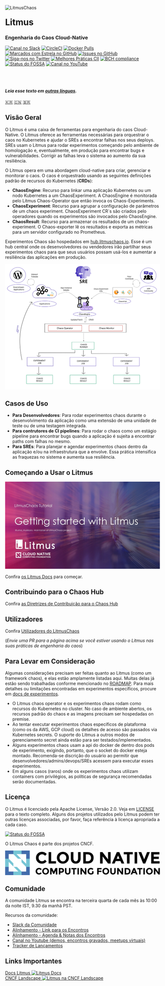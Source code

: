 <img alt="LitmusChaos" src="https://landscape.cncf.io/logos/litmus.svg" width="200" align="left">

# Litmus
### Engenharia do Caos Cloud-Native

[![Canal no Slack](https://img.shields.io/badge/Slack-Join-purple)](https://slack.litmuschaos.io)
[![CircleCI](https://circleci.com/gh/litmuschaos/litmus/tree/master.svg?style=shield)](https://app.circleci.com/pipelines/github/litmuschaos/litmus)
[![Docker Pulls](https://img.shields.io/docker/pulls/litmuschaos/chaos-operator.svg)](https://hub.docker.com/r/litmuschaos/chaos-operator)
[![Marcados com Estrela no GitHub](https://img.shields.io/github/stars/litmuschaos/litmus?style=social)](https://github.com/litmuschaos/litmus/stargazers)
[![Issues no GitHub](https://img.shields.io/github/issues/litmuschaos/litmus)](https://github.com/litmuschaos/litmus/issues)
[![Siga-nos no Twitter](https://img.shields.io/twitter/follow/litmuschaos?style=social)](https://twitter.com/LitmusChaos)
[![Melhores Práticas CII](https://bestpractices.coreinfrastructure.org/projects/3202/badge)](https://bestpractices.coreinfrastructure.org/projects/3202)
[![BCH compliance](https://bettercodehub.com/edge/badge/litmuschaos/litmus?branch=master)](https://bettercodehub.com/)
[![Status do FOSSA](https://app.fossa.io/api/projects/git%2Bgithub.com%2Flitmuschaos%2Flitmus.svg?type=shield)](https://app.fossa.io/projects/git%2Bgithub.com%2Flitmuschaos%2Flitmus?ref=badge_shield)
[![Canal no YouTube](https://img.shields.io/badge/YouTube-Subscribe-red)](https://www.youtube.com/channel/UCa57PMqmz_j0wnteRa9nCaw)
<br><br><br><br>

#### *Leia esse texto em [outras línguas](translations/TRANSLATIONS.md).*

[🇰🇷](translations/README-ko.md) [🇨🇳](translations/README-chn.md) [🇧🇷](translations/README-pt-br.md)

## Visão Geral

O Litmus é uma caixa de ferramentas para engenharia do caos Cloud-Native. O Litmus oferece as ferramentas necessárias para orquestrar o caos no Kubernetes e ajudar o SREs a encontrar falhas nos seus deploys. SREs usam o Litmus para rodar experimentos começando pelo ambiente de homologação e, eventualmente, em produção para encontrar bugs e vulnerabilidades. Corrigir as falhas leva o sistema ao aumento da sua resiliência.

O Litmus opera em uma abordagem cloud-native para criar, gerenciar e monitorar o caos. O caos é orquestrado usando as seguintes definições padrão de recursos do Kubernetes (**CRDs**):

- **ChaosEngine**: Recurso para linkar uma aplicação Kubernetes ou um nodo Kubernetes a um ChaosExperiment. A ChaosEngine é monitorada pelo Litmus Chaos-Operator que então invoca os Chaos-Experiments.
- **ChaosExperiment**: Recurso para agrupar a configuração de parâmetros de um chaos experiment. ChaosExperiment CR´s são criados pelo operadores quando os experimentos são invocados pelo ChaosEngine.
- **ChaosResult**: Recurso para armazenar os resultados de um chaos-experiment. O Chaos-exporter lê os resultados e exporta as métricas para um servidor configurado no Prometheus.

Experimentos Chaos são hospedados em <a href="https://hub.litmuschaos.io" target="_blank">hub.litmuschaos.io</a>. Esse é um hub central onde os desenvolvedores ou vendedores irão partilhar seus experimentos chaos para que seus usuários possam usá-los e aumentar a resiliência das aplicações em produção.

![Fluxo de Trabalho do Litmus](/images/litmus-arch_1.png)

## Casos de Uso

- **Para Desenvolvedores**: Para rodar experimentos chaos durante o desenvolvimento da aplicação como uma extensão de uma unidade de teste ou de uma testagem integrada.
- **Para contrutores de CI pipelines**: Para rodar o chaos como um estágio pipeline para encontrar bugs quando a aplicação é sujeita a encontrar paths com falhas no mesmo.
- **Para SREs**: Para planejar e agendar experimentos chaos dentro da aplicação e/ou na infraestrutura que a envolve. Essa prática intensifica as fraquezas no sistema e aumenta sua resiliência.

## Começando a Usar o Litmus

[![IMAGE ALT TEXT](../images/maxresdefault.jpg)](https://youtu.be/W5hmNbaYPfM)

Confira <a href="https://docs.litmuschaos.io/docs/next/getstarted.html" target="_blank">os Litmus Docs</a> para começar.

## Contribuindo para o Chaos Hub

Confira <a href="https://github.com/litmuschaos/community-charts/blob/master/CONTRIBUTING.md" target="_blank">as Diretrizes de Contribuição para o Chaos Hub</a>

## Utilizadores

Confira <a href="https://github.com/litmuschaos/litmus/blob/master/ADOPTERS.md" target="_blank">Utilizadores do LitmusChaos</a>

(_Envie uma PR para a página acima se você estiver usando o  Litmus nas suas práticas de engenharia do caos_)

## Para Levar em Consideração

Algumas considerações precisam ser feitas quanto ao Litmus (como um framework chaos), e elas estão amplamente listadas aqui. Muitas delas já estão sendo trabalhadas conforme mencionado no [ROADMAP](./ROADMAP.md). Para mais detalhes ou limitações encontradas em experimentos específicos, procure em [docs de experimentos](https://docs.litmuschaos.io/docs/pod-delete/).

- O Litmus chaos operator e os experimentos chaos rodam como recursos do Kubernetes no cluster. No caso de ambiente abertos, os recursos padrão do chaos e as imagens precisam ser hospedadas on premise.
- Ao tentar executar experimentos chaos específicos de plataforma (como os da AWS, GCP cloud) os detalhes de acesso são passados via Kubernetes secrets. O suporte do Litmus
  a outros modos de gerenciamento secret ainda estão para ser testados/implementados.
- Alguns experimentos chaos usam a api do docker de dentro dos pods de experimento, exigindo, portanto, que o socket do docker esteja montado. Recomenda-se discrição do usuário ao permitir que desenvolvedores/admins/devops/SREs acessem para executar esses experimentos. 
- Em alguns casos (raros) onde os experimentos chaos utilizam containers com privilégios, as políticas de segurança recomendadas serão documentadas.

## Licença

O Litmus é licenciado pela Apache License, Versão 2.0. Veja em [LICENSE](./LICENSE) para o texto completo. Alguns dos projetos utilizados pelo Litmus podem ter outras licenças associadas, por favor, faça referência à licença apropriada a cada caso.

[![Status do FOSSA](https://app.fossa.io/api/projects/git%2Bgithub.com%2Flitmuschaos%2Flitmus.svg?type=large)](https://app.fossa.io/projects/git%2Bgithub.com%2Flitmuschaos%2Flitmus?ref=badge_large)

O Litmus Chaos é parte dos projetos CNCF.

[![CNCF](https://github.com/cncf/artwork/blob/master/other/cncf/horizontal/color/cncf-color.png)](https://landscape.cncf.io/selected=litmus)

## Comunidade

A comunidade Litmus se encontra na terceira quarta de cada mês às 10:00 da noite IST, 9.30 da manhã PST.

Recursos da comunidade:

- [Slack da Comunidade](https://slack.litmuschaos.io)
- [Alinhamento - Link para os Encontros](https://zoom.us/j/91358162694)
- [Alinhamento - Agenda & Notas dos Encontros](https://hackmd.io/a4Zu_sH4TZGeih-xCimi3Q)
- [Canal no Youtube (demos, encontros gravados, meetups virtuais)](https://www.youtube.com/channel/UCa57PMqmz_j0wnteRa9nCaw)
- [Tracker de Lançamentos](https://github.com/litmuschaos/litmus/milestones)

## Links Importantes

<a href="https://docs.litmuschaos.io">
  Docs Litmus <img src="https://avatars0.githubusercontent.com/u/49853472?s=200&v=4" alt="Litmus Docs" height="15">
</a>
<br>
<a href="https://landscape.cncf.io/selected=litmus">
  CNCF Landscape <img src="https://landscape.cncf.io/images/left-logo.svg" alt="Litmus na CNCF Landscape" height="15">
</a>
